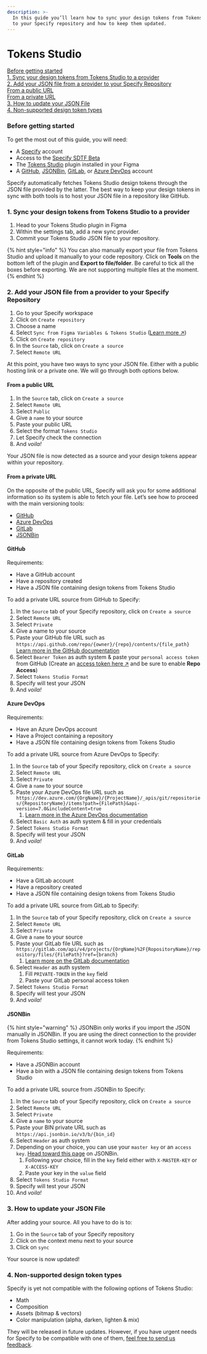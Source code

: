 ```yaml
---
description: >-
  In this guide you’ll learn how to sync your design tokens from Tokens Studio
  to your Specify repository and how to keep them updated.
---
```


# Tokens Studio

[Before getting started](tokens-studio.md#before-getting-started)\
[1. Sync your design tokens from Tokens Studio to a provider](tokens-studio.md#1.-sync-your-design-tokens-from-tokens-studio-to-github)\
[2. Add your JSON file from a provider to your Specify Repository](tokens-studio.md#2.-add-your-json-file-from-a-provider-to-your-specify-repository)\
&#x20;   [From a public URL](tokens-studio.md#from-a-public-url)\
&#x20;   [From a private URL](tokens-studio.md#from-a-private-url)\
[3. How to update your JSON File](tokens-studio.md#3.-how-to-update-your-json-file)\
[4. Non-supported design token types](tokens-studio.md#4.-non-supported-design-token-types)

### Before getting started

To get the most out of this guide, you will need:

* A [Specify](http://specifyapp.com/) account
* Access to the [Specify SDTF Beta](https://specifyapp.com/design-token-format)
* The [Tokens Studio](https://tokens.studio/) plugin installed in your Figma
* A [GitHub](https://github.com/), [JSONBin](https://jsonbin.io/), [GitLab](https://gitlab.com/), or [Azure DevOps](https://dev.azure.com/) account

Specify automatically fetches Tokens Studio design tokens through the JSON file provided by the latter. The best way to keep your design tokens in sync with both tools is to host your JSON file in a repository like GitHub.



### 1. Sync your design tokens from Tokens Studio to a provider

1. Head to your Tokens Studio plugin in Figma
2. Within the settings tab, add a new sync provider.
3. Commit your Tokens Studio JSON file to your repository.

{% hint style="info" %}
You can also manually export your file from Tokens Studio and upload it manually to your code repository. Click on **Tools** on the bottom left of the plugin and **Export to file/folder**. Be careful to tick all the boxes before exporting. We are not supporting multiple files at the moment.
{% endhint %}

###

### 2. Add your JSON file from a provider to your Specify Repository

1. Go to your Specify workspace
2. Click on `Create repository`
3. Choose a name
4. Select `Sync from Figma Variables & Tokens Studio` ([Learn more ↗︎](https://help.specifyapp.com/en/articles/7983267-what-type-of-repository-do-i-need))
5. Click on `Create repository`
6. In the `Source` tab, click on `Create a source`
7. Select `Remote URL`

At this point, you have two ways to sync your JSON file. Either with a public hosting link or a private one. We will go through both options below.

#### **From a public URL**

1. In the `Source` tab, click on `Create a source`
2. Select `Remote URL`
3. Select `Public`
4. Give a `name` to your source
5. Paste your public URL
6. Select the format `Tokens Studio`
7. Let Specify check the connection
8. And _voila!_

Your JSON file is now detected as a source and your design tokens appear within your repository.

#### **From a private URL**

On the opposite of the public URL, Specify will ask you for some additional information so its system is able to fetch your file. Let’s see how to proceed with the main versioning tools:

* [GitHub](tokens-studio.md#github)
* [Azure DevOps](tokens-studio.md#azure-devops)
* [GitLab](tokens-studio.md#gitlab)
* [JSONBin](tokens-studio.md#jsonbin)

#### **GitHub** <a href="#github" id="github"></a>

Requirements:

* Have a GitHub account
* Have a repository created
* Have a JSON file containing design tokens from Tokens Studio

To add a private URL source from GitHub to Specify:

1. In the `Source` tab of your Specify repository, click on `Create a source`
2. Select `Remote URL`
3. Select `Private`
4. Give a name to your source
5. Paste your GitHub file URL such as `https://api.github.com/repo/{owner}/{repo}/contents/{file_path}`\
   [Learn more in the GitHub documentation](https://docs.github.com/en/rest/repos/contents?apiVersion=2022-11-28)
6. Select `Bearer Token` as auth system & paste your `personal access token` from GitHub (Create an [access token here ↗︎](https://github.com/settings/tokens) and be sure to enable **Repo Access**)
7. Select `Tokens Studio Format`
8. Specify will test your JSON
9. And _voila!_

#### **Azure DevOps**

Requirements:

* Have an Azure DevOps account
* Have a Project containing a repository
* Have a JSON file containing design tokens from Tokens Studio

To add a private URL source from Azure DevOps to Specify:

1. In the `Source` tab of your Specify repository, click on `Create a source`
2. Select `Remote URL`
3. Select `Private`
4. Give a `name` to your source
5. Paste your Azure DevOps file URL such as `https://dev.azure.com/{OrgName}/{ProjectName}/_apis/git/repositories/{RepositoryName}/items?path={FilePath}&api-version=7.0&includeContent=true`
   1. [Learn more in the Azure DevOps documentation](https://learn.microsoft.com/en-us/rest/api/azure/devops/git/items/get?view=azure-devops-rest-7.0\&tabs=HTTP)
6. Select `Basic Auth` as auth system & fill in your credentials
7. Select `Tokens Studio Format`
8. Specify will test your JSON
9. And _voila!_

#### **GitLab**

Requirements:

* Have a GitLab account
* Have a repository created
* Have a JSON file containing design tokens from Tokens Studio

To add a private URL source from GitLab to Specify:

1. In the `Source` tab of your Specify repository, click on `Create a source`
2. Select `Remote URL`
3. Select `Private`
4. Give a `name` to your source
5. Paste your GitLab file URL such as `https://gitlab.com/api/v4/projects/{OrgName}%2F{RopositoryName}/repository/files/{FilePath}?ref={branch}`
   1. [Learn more on the GitLab documentation](https://docs.gitlab.com/ee/api/rest/index.html#personalprojectgroup-access-tokens)
6. Select `Header` as auth system
   1. Fill `PRIVATE-TOKEN` in the `key` field
   2. Paste your GitLab personal access token
7. Select `Tokens Studio Format`
8. Specify will test your JSON
9. And _voila!_

#### **JSONBin**

{% hint style="warning" %}
JSONBin only works if you import the JSON manually in JSONBin. If you are using the direct connection to the provider from Tokens Studio settings, it cannot work today.
{% endhint %}

Requirements:

* Have a JSONBin account
* Have a bin with a JSON file containing design tokens from Tokens Studio

To add a private URL source from JSONBin to Specify:

1. In the `Source` tab of your Specify repository, click on `Create a source`
2. Select `Remote URL`
3. Select `Private`
4. Give a `name` to your source
5. Paste your BIN private URL such as `https://api.jsonbin.io/v3/b/{bin_id}`
6. Select `Header` as auth system
7. Depending on your choice, you can use your `master key` or an `access key`. [Head toward this page](https://jsonbin.io/app/app/api-keys) on JSONBin.
   1. Following your choice, fill in the `key` field either with `X-MASTER-KEY` or `X-ACCESS-KEY`
   2. Paste your key in the `value` field
8. Select `Tokens Studio Format`
9. Specify will test your JSON
10. And _voila!_



### 3. How to update your JSON File

After adding your source. All you have to do is to:

1. Go in the `Source` tab of your Specify repository
2. Click on the context menu next to your source
3. Click on `sync`

Your source is now updated!

### 4. Non-supported design token types

Specify is yet not compatible with the following options of Tokens Studio:

* Math
* Composition
* Assets (bitmap & vectors)
* Color manipulation (alpha, darken, lighten & mix)

They will be released in future updates. However, if you have urgent needs for Specify to be compatible with one of them, [feel free to send us feedback](https://feedback.specifyapp.com/beta-program).
